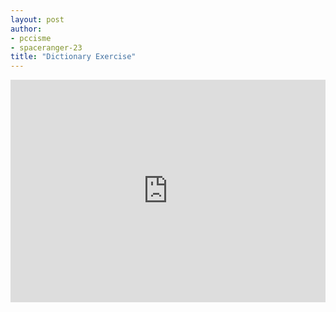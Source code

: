 ```yaml
---
layout: post
author: 
- pccisme
- spaceranger-23 
title: "Dictionary Exercise"
---
```


<iframe src="https://trinket.io/embed/python/b226a55d69" width="100%" height="356" frameborder="0" marginwidth="0" marginheight="0" allowfullscreen></iframe>
